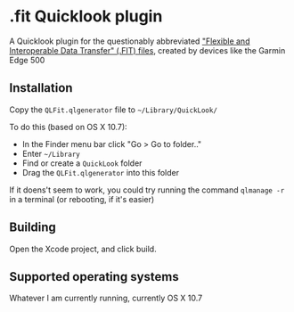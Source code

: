 # .fit Quicklook plugin

A Quicklook plugin for the questionably abbreviated ["Flexible and
Interoperable Data Transfer" (.FIT) files][fit], created by devices like the
Garmin Edge 500

[fit]: http://www.thisisant.com/pages/products/fit-sdk


## Installation

Copy the `QLFit.qlgenerator` file to `~/Library/QuickLook/`

To do this (based on OS X 10.7):

* In the Finder menu bar click "Go > Go to folder.."
* Enter `~/Library`
* Find or create a `QuickLook` folder
* Drag the `QLFit.qlgenerator` into this folder

If it doens't seem to work, you could try running the command
`qlmanage -r` in a terminal (or rebooting, if it's easier)

## Building

Open the Xcode project, and click build.

## Supported operating systems

Whatever I am currently running, currently OS X 10.7
